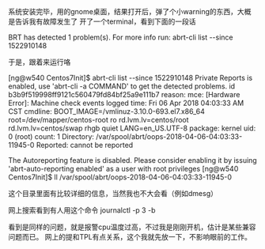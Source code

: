 系统安装完毕，用的gnome桌面，结果打开后，弹了个小warning的东西，大概是告诉我有故障发生了
开了一个terminal，看到下面的一段话

BRT has detected 1 problem(s). For more info run: abrt-cli list --since 1522910148

于是，跟着来运行咯

[ng@w540 Centos7Init]$ abrt-cli list --since 1522910148
Private Reports is enabled, use 'abrt-cli -a COMMAND' to get the detected problems.
id b3b9f519998ff9121c560479fd84bf25a9e111b7
reason:         mce: [Hardware Error]: Machine check events logged
time:           Fri 06 Apr 2018 04:03:33 AM CST
cmdline:        BOOT_IMAGE=/vmlinuz-3.10.0-693.el7.x86_64 root=/dev/mapper/centos-root ro rd.lvm.lv=centos/root rd.lvm.lv=centos/swap rhgb quiet LANG=en_US.UTF-8
package:        kernel
uid:            0 (root)
count:          1
Directory:      /var/spool/abrt/oops-2018-04-06-04:03:33-11945-0
Reported:       cannot be reported

The Autoreporting feature is disabled. Please consider enabling it by issuing
'abrt-auto-reporting enabled' as a user with root privileges
[ng@w540 Centos7Init]$ ll /var/spool/abrt/oops-2018-04-06-04:03:33-11945-0


这个目录里面有比较详细的信息，当然我也不大会看（例如dmesg）

网上搜索看到有人用这个命令
journalctl -p 3 -b

看到是同样的问题，就是报警cpu温度过高，不过我是刚刚开机，估计是某些兼容问题而已。
网上的提和TPL有点关系，这个我就先放一下，不影响眼前的工作。

